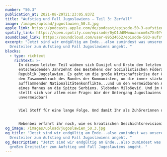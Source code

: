 ```yaml
---
number: "50.3"
publication_at: 2021-08-29T21:23:05.837Z
title: "Aufstieg und Fall Jugoslawiens – Teil 3: Zerfall"
image: /images/upload/jugoslawien_50.3.jpg
apple_link: https://podcasts.apple.com/de/podcast/episode-50-3-aufstieg-und-fall-jugoslawiens-teil-3-zerfall/id1170436903?i=1000533476492
spotify_link: https://open.spotify.com/episode/0yO1UdEMwuwancom6x7Xr0?si=93c6e54994b14a13
soundcloud_link: https://soundcloud.com/user-89524652/episode-503-aufstieg-und-fall-jugoslawiens-teil-3-zerfall
excerpt: "Jetzt sind wir endgültig am Ende...also zumindest was unseren großen
  Dreiteiler zum Aufstieg und Fall Jugoslawiens angeht. "
blocks:
  - type: richtext
    richtext: >-
      In diesem letzten Teil widmen sich Danijel und Krsto dem letzten und
      entscheidenden Jahrzehnt des Bestehens der Sozialistischen Föderativen
      Republik Jugoslawien. Es geht um die große Wirtschaftskrise der 80er, um
      den Zusammenbruch des Bundes der Kommunisten, um die immer stärker
      aufflammenden Nationalitätenkonflikte...und um den vermeidbaren Aufstieg
      eines Mannes an die Spitze Serbiens. Slobodan Milošević. Und im Grunde
      stellt sich vor allem eine Frage: War der Untergang Jugoslawiens wirklich
      unvermeidbar?


      Viel Stoff für eine lange Folge. Und damit Ihr als Zuhörerinnen und Zuhörer nicht allein auf die Expertise unserer beiden Moderatoren angewiesen seid, haben sie auch noch die Meinung des Politologen Dejan Jović eingeholt.


      Nebenbei erfahrt ihr noch, wie es kroatischen Geschichtsrevisionisten gelungen ist, einen Artikel in der Jerusalem Post zu platzieren, der die Verbrechen der Ustascha in Abrede stellt, warum in Montenegro wieder demonstriert wird und warum man den Slowenen an vielem die Schuld geben kann aber nicht am Zerfall Jugoslawiens.... oder zumindest nicht nur ihnen.
og_image: /images/upload/jugoslawien_50.3.jpg
og_title: "Jetzt sind wir endgültig am Ende...also zumindest was unseren großen
  Dreiteiler zum Aufstieg und Fall Jugoslawiens angeht. "
og_description: "Jetzt sind wir endgültig am Ende...also zumindest was unseren
  großen Dreiteiler zum Aufstieg und Fall Jugoslawiens angeht. "
---
```

